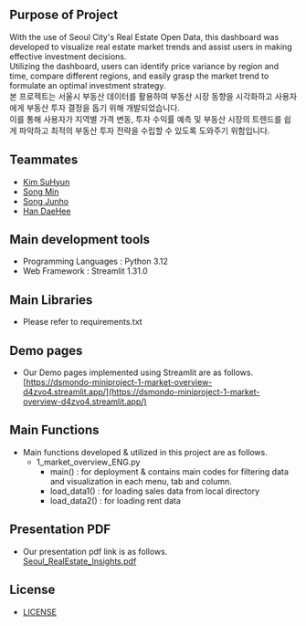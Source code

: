 ## Purpose of Project 
With the use of Seoul City's Real Estate Open Data, this dashboard was developed to visualize real estate market trends and assist users in making effective investment decisions.   
Utilizing the dashboard, users can identify price variance by region and time, compare different regions, and easily grasp the market trend to formulate an optimal investment strategy.   
본 프로젝트는 서울시 부동산 데이터를 활용하여 부동산 시장 동향을 시각화하고 사용자에게 부동산 투자 결정을 돕기 위해 개발되었습니다.   
이를 통해 사용자가 지역별 가격 변동, 투자 수익률 예측 및 부동산 시장의 트렌드를 쉽게 파악하고 최적의 부동산 투자 전략을 수립할 수 있도록 도와주기 위함입니다.

## Teammates
- [Kim SuHyun](https://github.com/suhyeon0325)
- [Song Min](https://github.com/ms2063)
- [Song Junho](https://github.com/Kongalmengi)
- [Han DaeHee](https://github.com/roklp)

## Main development tools 
- Programming Languages : Python 3.12
- Web Framework : Streamlit 1.31.0

## Main Libraries
- Please refer to requirements.txt

## Demo pages
- Our Demo pages implemented using Streamlit are as follows.    
[https://dsmondo-miniproject-1-market-overview-d4zvo4.streamlit.app/](https://dsmondo-miniproject-1-market-overview-d4zvo4.streamlit.app/)

## Main Functions   
- Main functions developed & utilized in this project are as follows.
  - 1_market_overview_ENG.py
    - main() : for deployment & contains main codes for filtering data and visualization in each menu, tab and column.
    - load_data1() : for loading sales data from local directory
    - load_data2() : for loading rent data         

## Presentation PDF
- Our presentation pdf link is as follows.   
[Seoul_RealEstate_Insights.pdf](Seoul_RealEstate_Insights.pdf)

## License
- [LICENSE](LICENSE)
